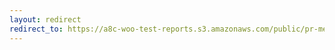 ```yaml
---
layout: redirect
redirect_to: https://a8c-woo-test-reports.s3.amazonaws.com/public/pr-merge/41369/e2e/index.html
---
```

